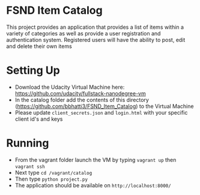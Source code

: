 # FSND Item Catalog

This project provides an application that provides a list of items within a variety of categories as well as provide a user registration and authentication system. Registered users will have the ability to post, edit and delete their own items
# Setting Up
* Download the Udacity Virtual Machine here: https://github.com/udacity/fullstack-nanodegree-vm
* In the catalog folder add the contents of this directory (https://github.com/bbhatti3/FSND_Item_Catalog) to the Virtual Machine
* Please update `client_secrets.json` and `login.html` with your specific client id's and keys

# Running
* From the vagrant folder launch the VM by typing `vagrant up` then `vagrant ssh`
* Next type `cd /vagrant/catalog`
* Then type `python project.py`
* The application should be available on `http://localhost:8000/`
